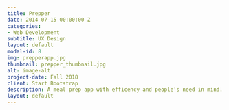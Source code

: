```yaml
---
title: Prepper
date: 2014-07-15 00:00:00 Z
categories:
- Web Development
subtitle: UX Design 
layout: default
modal-id: 8
img: prepperapp.jpg
thumbnail: prepper_thumbnail.jpg
alt: image-alt
project-date: Fall 2018
client: Start Bootstrap
description: A meal prep app with efficency and people's need in mind. Prepper aims for simplicity and takes into consideration dietary restrictions and allergies the user can have. People have busy lives and Prepper can help them save time and money.
layout: default
---
```

